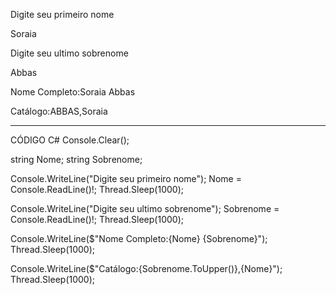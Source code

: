 Digite seu primeiro nome

Soraia

Digite seu ultimo sobrenome

Abbas

Nome Completo:Soraia Abbas

Catálogo:ABBAS,Soraia


_____________________________________


CÓDIGO C#
Console.Clear();

string Nome;
string Sobrenome;

Console.WriteLine("Digite seu primeiro nome");
Nome = Console.ReadLine()!;
Thread.Sleep(1000);

Console.WriteLine("Digite seu ultimo sobrenome");
Sobrenome = Console.ReadLine()!;
Thread.Sleep(1000);

Console.WriteLine($"Nome Completo:{Nome} {Sobrenome}");
Thread.Sleep(1000);

Console.WriteLine($"Catálogo:{Sobrenome.ToUpper()},{Nome}");
Thread.Sleep(1000);
